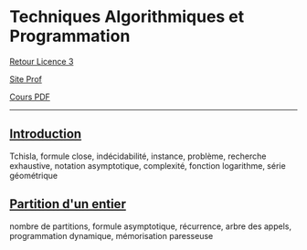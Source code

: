 # Techniques Algorithmiques et Programmation

[Retour Licence 3](https://mcheungsen.github.io/cours/ "Licence 3")

[Site Prof](https://dept-info.labri.fr/~gavoille/UE-TAP/)

[Cours PDF](https://dept-info.labri.fr/~gavoille/UE-TAP/cours.pdf)

_____

## [Introduction](algo-prog-1.md)
Tchisla, formule close, indécidabilité, instance, problème, recherche exhaustive, notation asymptotique, complexité, fonction logarithme, série géométrique

## [Partition d'un entier](algo-prog-2.md)
nombre de partitions, formule asymptotique, récurrence, arbre des appels, programmation dynamique, mémorisation paresseuse